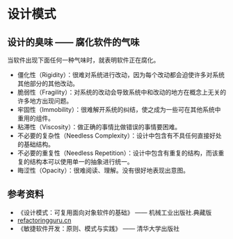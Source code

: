 # 设计模式

## 设计的臭味 —— 腐化软件的气味

当软件出现下面任何一种气味时，就表明软件正在腐化。
- 僵化性（Rigidity）：很难对系统进行改动，因为每个改动都会迫使许多对系统其他部分的其他改动。
- 脆弱性（Fragility）：对系统的改动会导致系统中和改动的地方在概念上无关的许多地方出现问题。
- 牢固性（Immobility）：很难解开系统的纠结，使之成为一些可在其他系统中重用的组件。
- 粘滞性（Viscosity）：做正确的事情比做错误的事情要困难。
- 不必要的复杂性（Needless Complexity）：设计中包含有不具任何直接好处的基础结构。
- 不必要的重复性（Needless Repetition）：设计中包含有重复的结构，而该重复的结构本可以使用单一的抽象进行统一。
- 晦涩性（Opacity）：很难阅读、理解。没有很好地表现出意图。

## 参考资料
- 《设计模式：可复用面向对象软件的基础》 —— 机械工业出版社.典藏版
- [refactoringguru.cn](https://refactoringguru.cn/design-patterns)
- 《敏捷软件开发：原则、模式与实践》 —— 清华大学出版社